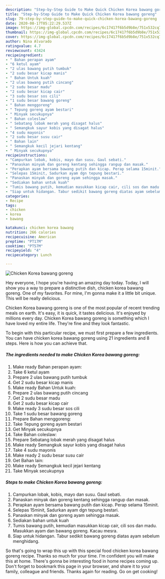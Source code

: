 ```yaml
---
description: "Step-by-Step Guide to Make Quick Chicken Korea bawang goreng"
title: "Step-by-Step Guide to Make Quick Chicken Korea bawang goreng"
slug: 79-step-by-step-guide-to-make-quick-chicken-korea-bawang-goreng
date: 2020-08-17T05:22:29.537Z
image: https://img-global.cpcdn.com/recipes/6c17417f6b5d9b8e/751x532cq70/chicken-korea-bawang-goreng-resipi-foto-utama.jpg
thumbnail: https://img-global.cpcdn.com/recipes/6c17417f6b5d9b8e/751x532cq70/chicken-korea-bawang-goreng-resipi-foto-utama.jpg
cover: https://img-global.cpcdn.com/recipes/6c17417f6b5d9b8e/751x532cq70/chicken-korea-bawang-goreng-resipi-foto-utama.jpg
author: Nina Alvarado
ratingvalue: 4.7
reviewcount: 43424
recipeingredient:
- " Bahan perapan ayam"
- "6 ketul ayam"
- "2 ulas bawang putih tumbuk"
- "2 sudu besar kicap manis"
- " Bahan Untuk kuah"
- "2 ulas bawang putih cincang"
- "2 sudu besar madu"
- "2 sudu besar kicap cair"
- "3 sudu besar sos cili"
- "1 sudu besar bawang goreng"
- " Bahan menggoreng"
- " Tepung goreng ayam bestari"
- " Minyak secukupnya"
- " Bahan coleslaw"
- " Sebatang lobak merah yang disagat halus"
- " Semangkuk sayur kobis yang disagat halus"
- "4 sudu mayonis"
- "2 sudu besar susu cair"
- " Bahan lain"
- " Semangkuk kecil jejari kentang"
- " Minyak secukupnya"
recipeinstructions:
- "Campurkan lobak, kobis, mayo dan susu. Gaul sebati."
- "Panaskan minyak dan goreng kentang sehingga rangup dan masak."
- "Perapkan ayam bersama bawang putih dan kicap. Perap selama 15minit."
- "Selepas 15minit, Sadurkan ayam dgn tepung bestari."
- "Panaskan minyak dan goreng ayam sehingga masak."
- "Sediakan bahan untuk kuah"
- "Tumis bawang putih, kemudian masukkan kicap cair, cili sos dan madu. Masukkan ayam dan bawang goreng. Kacau mesra."
- "Siap untuk hidangan. Tabur sedikit bawang goreng diatas ayam sebelum menghidang."
categories:
- Recipe
tags:
- chicken
- korea
- bawang

katakunci: chicken korea bawang 
nutrition: 266 calories
recipecuisine: American
preptime: "PT17M"
cooktime: "PT57M"
recipeyield: "4"
recipecategory: Lunch

---
```



![Chicken Korea bawang goreng](https://img-global.cpcdn.com/recipes/6c17417f6b5d9b8e/751x532cq70/chicken-korea-bawang-goreng-resipi-foto-utama.jpg)

Hey everyone, I hope you're having an amazing day today. Today, I will show you a way to prepare a distinctive dish, chicken korea bawang goreng. One of my favorites. For mine, I'm gonna make it a little bit unique. This will be really delicious.



Chicken Korea bawang goreng is one of the most popular of recent trending meals on earth. It's easy, it is quick, it tastes delicious. It's enjoyed by millions every day. Chicken Korea bawang goreng is something which I have loved my entire life. They're fine and they look fantastic.


To begin with this particular recipe, we must first prepare a few ingredients. You can have chicken korea bawang goreng using 21 ingredients and 8 steps. Here is how you can achieve that.

<!--inarticleads1-->

##### The ingredients needed to make Chicken Korea bawang goreng:

1. Make ready  Bahan perapan ayam:
1. Take 6 ketul ayam
1. Prepare 2 ulas bawang putih tumbuk
1. Get 2 sudu besar kicap manis
1. Make ready  Bahan Untuk kuah:
1. Prepare 2 ulas bawang putih cincang
1. Get 2 sudu besar madu
1. Get 2 sudu besar kicap cair
1. Make ready 3 sudu besar sos cili
1. Take 1 sudu besar bawang goreng
1. Prepare  Bahan menggoreng:
1. Take  Tepung goreng ayam bestari
1. Get  Minyak secukupnya
1. Take  Bahan coleslaw:
1. Prepare  Sebatang lobak merah yang disagat halus
1. Make ready  Semangkuk sayur kobis yang disagat halus
1. Take 4 sudu mayonis
1. Make ready 2 sudu besar susu cair
1. Get  Bahan lain:
1. Make ready  Semangkuk kecil jejari kentang
1. Take  Minyak secukupnya




<!--inarticleads2-->

##### Steps to make Chicken Korea bawang goreng:

1. Campurkan lobak, kobis, mayo dan susu. Gaul sebati.
1. Panaskan minyak dan goreng kentang sehingga rangup dan masak.
1. Perapkan ayam bersama bawang putih dan kicap. Perap selama 15minit.
1. Selepas 15minit, Sadurkan ayam dgn tepung bestari.
1. Panaskan minyak dan goreng ayam sehingga masak.
1. Sediakan bahan untuk kuah
1. Tumis bawang putih, kemudian masukkan kicap cair, cili sos dan madu. Masukkan ayam dan bawang goreng. Kacau mesra.
1. Siap untuk hidangan. Tabur sedikit bawang goreng diatas ayam sebelum menghidang.




So that's going to wrap this up with this special food chicken korea bawang goreng recipe. Thanks so much for your time. I'm confident you will make this at home. There's gonna be interesting food in home recipes coming up. Don't forget to bookmark this page in your browser, and share it to your family, colleague and friends. Thanks again for reading. Go on get cooking!
